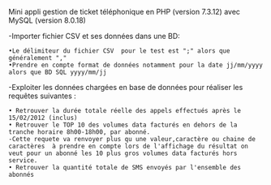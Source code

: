 Mini appli gestion de ticket téléphonique en PHP (version 7.3.12) avec MySQL (version 8.0.18)

-Importer  fichier CSV et ses données dans une BD:



    •Le délimiteur du fichier CSV  pour le test est ";" alors que généralement ","
    •Prendre en compte format de données notamment pour la date jj/mm/yyyy alors que BD SQL yyyy/mm/jj

-Exploiter les données chargées en base de données pour réaliser les requêtes suivantes :



    • Retrouver la durée totale réelle des appels effectués après le 15/02/2012 (inclus)
    • Retrouver le TOP 10 des volumes data facturés en dehors de la tranche horaire 8h00-18h00, par abonné.
    -Cette requete va renvoyer plus qu une valeur,caractère ou chaine de caractères  à prendre en compte lors de l'affichage du résultat on veut pour un abonné les 10 plus gros volumes data facturés hors service.      
    • Retrouver la quantité totale de SMS envoyés par l'ensemble des abonnés
